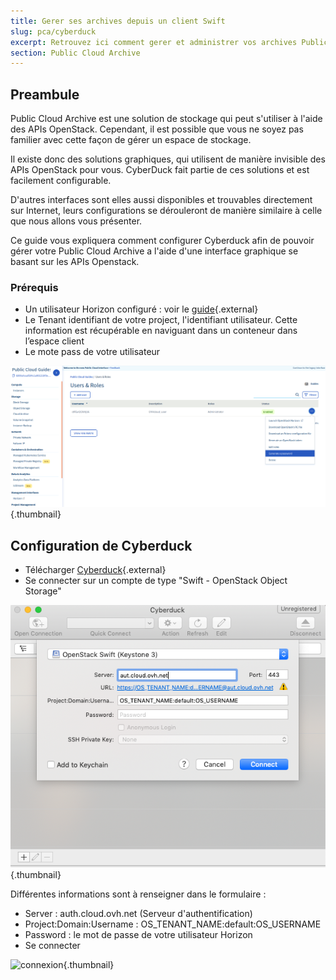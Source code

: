 ```yaml
---
title: Gerer ses archives depuis un client Swift
slug: pca/cyberduck
excerpt: Retrouvez ici comment gerer et administrer vos archives Public Cloud.
section: Public Cloud Archive
---
```



## Preambule
Public Cloud Archive est une solution de stockage qui peut s'utiliser à l'aide des APIs OpenStack. Cependant, il est possible que vous ne soyez pas familier avec cette façon de gérer un espace de stockage.

Il existe donc des solutions graphiques, qui utilisent de manière invisible des APIs OpenStack pour vous. CyberDuck fait partie de ces solutions et est facilement configurable.

D'autres interfaces sont elles aussi disponibles et trouvables directement sur Internet, leurs configurations se dérouleront de manière similaire à celle que nous allons vous présenter.

Ce guide vous expliquera comment configurer Cyberduck afin de pouvoir gérer votre Public Cloud Archive a l'aide d'une interface graphique se basant sur les APIs Openstack.


### Prérequis

- Un utilisateur Horizon configuré : voir le [guide](https://docs.ovh.com/fr/public-cloud/creer-un-acces-a-horizon/){.external}
- Le Tenant identifiant de votre project, l'identifiant utilisateur. Cette information est récupérable en naviguant dans un conteneur dans l’espace client
- Le mote pass de votre utilisateur


![projet](images/project.png){.thumbnail}


## Configuration de Cyberduck
- Télécharger [Cyberduck](https://cyberduck.io/){.external}
- Se connecter sur un compte de type "Swift - OpenStack Object Storage"


![configuration](images/Cyberduck.png){.thumbnail}

Différentes informations sont à renseigner dans le formulaire :

- Server : auth.cloud.ovh.net (Serveur d'authentification)
- Project:Domain:Username : OS_TENANT_NAME:default:OS_USERNAME
- Password : le mot de passe de votre utilisateur Horizon
- Se connecter


![connexion](images/2756.png){.thumbnail}